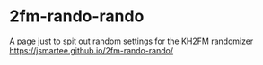 # 2fm-rando-rando

A page just to spit out random settings for the KH2FM randomizer <br>
https://jsmartee.github.io/2fm-rando-rando/
